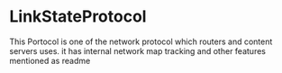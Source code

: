 # LinkStateProtocol
This Portocol is one of the network protocol which routers and content servers uses. it has internal network map tracking and other features mentioned as readme
